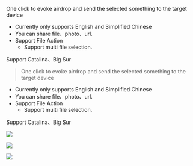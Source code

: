 One click to evoke airdrop and send the selected something to the target device

- Currently only supports English and Simplified Chinese
- You can share file、photo、url.
- Support File Action
  - Support multi file selection.


Support Catalina、Big Sur
<!-- more -->
> One click to evoke airdrop and send the selected something to the target device

- Currently only supports English and Simplified Chinese
- You can share file、photo、url.
- Support File Action
    - Support multi file selection.

Support Catalina、Big Sur


[![](https://img.shields.io/badge/version-v1.7-green)](./Airdrop.alfredworkflow)

![](./screenshot.gif)

![](./screenshot2.gif)


